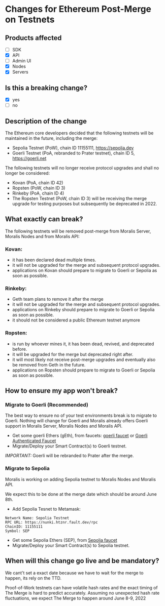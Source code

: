# Changes for Ethereum Post-Merge on Testnets 

## Products affected
- [ ] SDK
- [x] API
- [ ] Admin UI
- [x] Nodes
- [x] Servers

## Is this a breaking change?
- [x] yes
- [ ] no

## Description of the change
The Ethereum core developers decided that the following testnets will be maintained in the future, including the merge:

- Sepolia Testnet (PoW), chain ID 11155111, https://sepolia.dev
- Goerli Testnet (PoA, rebranded to Prater testnet), chain ID 5, https://goerli.net

The following testnets will no longer receive protocol upgrades and shall no longer be considered:

- Kovan (PoA, chain ID 42)
- Ropsten (PoW, chain ID 3)
- Rinkeby (PoA, chain ID 4)
- The Ropsten Testnet (PoW, chain ID 3) will be receiving the merge upgrade for testing purposes but subsequently be deprecated in 2022.

## What exactly can break?
 The following testnets will be removed post-merge from Moralis Server, Moralis Nodes and from Moralis API:
### Kovan: 
- it has been declared dead multiple times.
- it will not be upgraded for the merge and subsequent protocol upgrades. 
- applications on Kovan should prepare to migrate to Goerli or Sepolia as soon as possible.
### Rinkeby: 
- Geth team plans to remove it after the merge
- it will not be upgraded for the merge and subsequent protocol upgrades. 
- applications on Rinkeby should prepare to migrate to Goerli or Sepolia as soon as possible.
- it should not be considered a public Ethereum testnet anymore
### Ropsten: 
- is run by whoever mines it, it has been dead, revived, and deprecated before.
- it will be upgraded for the merge but deprecated right after.
- it will most likely not receive post-merge upgrades and eventually also be removed from Geth in the future.
- applications on Ropsten should prepare to migrate to Goerli or Sepolia as soon as possible.

## How to ensure my app won't break?

### Migrate to Goerli (Recommended)

The best way to ensure no of your test environments break is to migrate to Goerli.
Nothing will change for Goerli and Moralis already offers Goerli support in Moralis Server, Moralis Nodes and Moralis API.

- Get some goerli Ethers (gEth), from faucets: [goerli faucet](https://goerlifaucet.com/) or [Goerli Authenticated Faucet](https://goerli-faucet.mudit.blog/)
- Migrate/Deploy your Smart Contract(s) to Goerli testnet. 

*IMPORTANT:* Goerli will be rebranded to Prater after the merge.


### Migrate to Sepolia

Moralis is working on adding Sepolia testnet to Moralis Nodes and Moralis API.

We expect this to be done at the merge date which should be around June 8th.

- Add Sepolia Tesnet to Metamask:
```
Network Name: Sepolia Testnet
RPC URL: https://nunki.htznr.fault.dev/rpc
ChainID: 11155111
Symbol: SEP
```
- Get some Sepolia Ethers (SEP), from [Sepolia faucet](https://faucet.sepolia.dev/)
- Migrate/Deploy your Smart Contract(s) to Sepolia testnet.



## When will this change go live and be mandatory?

We cant't set a exact date because we have to wait for the merge to happen, its rely on the TTD.

Proof-of-Work testnets can have volatile hash rates and the exact timing of The Merge is hard to predict accurately. Assuming no unexpected hash rate fluctuations, we expect The Merge to happen around June 8-9, 2022
